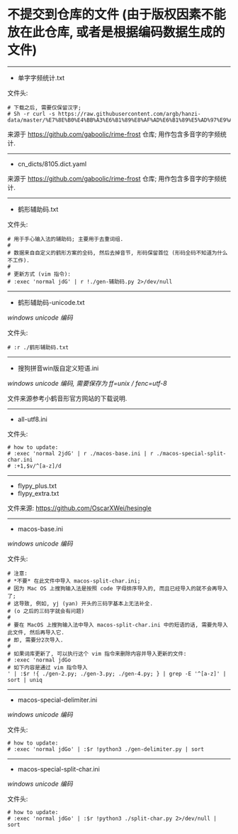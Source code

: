 # 不提交到仓库的文件 (由于版权因素不能放在此仓库, 或者是根据编码数据生成的文件)

<hr />

- 单字字频统计.txt

文件头:

```
# 下载之后, 需要仅保留汉字;
# Sh -r curl -s https://raw.githubusercontent.com/argb/hanzi-data/master/%E7%8E%B0%E4%BB%A3%E6%B1%89%E8%AF%AD%E6%B1%89%E5%AD%97%E9%A2%91%E7%8E%87%E8%A1%A8.csv
```
来源于 <https://github.com/gaboolic/rime-frost> 仓库; 用作包含多音字的字频统计.

<hr />

- cn_dicts/8105.dict.yaml

来源于 <https://github.com/gaboolic/rime-frost> 仓库; 用作包含多音字的字频统计.

<hr />

- 鹤形辅助码.txt

文件头:

```
# 用于手心输入法的辅助码; 主要用于去重词组.
#
# 数据来自自定义的鹤形方案的全码, 然后去掉音节, 形码保留首位 (形码全码不知道为什么不工作).
#
# 更新方式 (vim 指令):
# :exec 'normal jdG' | r !./gen-辅助码.py 2>/dev/null
```

<hr />

- 鹤形辅助码-unicode.txt

*windows unicode 编码*

文件头:

```
# :r ./鹤形辅助码.txt
```

<hr />

- 搜狗拼音win版自定义短语.ini

*windows unicode 编码, 需要保存为 ff=unix / fenc=utf-8*

文件来源参考小鹤音形官方网站的下载说明.

<hr />

- all-utf8.ini

文件头:

```
# how to update:
# :exec 'normal 2jdG' | r ./macos-base.ini | r ./macos-special-split-char.ini
# :+1,$v/^[a-z]/d
```

<hr />

- flypy_plus.txt
- flypy_extra.txt

文件来源: <https://github.com/OscarXWei/hesingle>

<hr />

- macos-base.ini

*windows unicode 编码*

文件头:

```
# 注意:
# *不要* 在此文件中导入 macos-split-char.ini;
# 因为 Mac OS 上搜狗输入法是按照 code 字母排序导入的, 而且已经导入的就不会再导入了;
# 这导致, 例如, yj (yan) 开头的三码字基本上无法补全.
# (o 之后的三码字就会有问题)
#
# 要在 MacOS 上搜狗输入法中导入 macos-split-char.ini 中的短语的话, 需要先导入此文件, 然后再导入它.
# 即, 需要分2次导入.
#
# 如果词库更新了, 可以执行这个 vim 指令来删除内容并导入更新的文件:
# :exec 'normal jdGo# 如下内容是通过 vim 指令导入' | :$r !{ ./gen-2.py; ./gen-3.py; ./gen-4.py; } | grep -E '^[a-z]' | sort | uniq
```

<hr />

- macos-special-delimiter.ini

*windows unicode 编码*

文件头:

```
# how to update:
# :exec 'normal jdGo' | :$r !python3 ./gen-delimiter.py | sort
```

<hr />

- macos-special-split-char.ini

*windows unicode 编码*

文件头:

```
# how to update:
# :exec 'normal jdGo' | :$r !python3 ./split-char.py 2>/dev/null | sort
```
